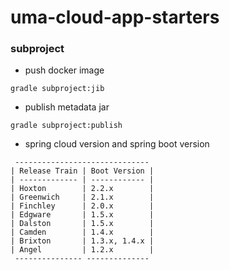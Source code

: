 # uma-cloud-app-starters


### subproject

 - push docker image
```
gradle subproject:jib
```

 - publish metadata jar
```
gradle subproject:publish
```


 - spring cloud version and spring boot version
```
 ------------------------------ 
| Release Train | Boot Version |
| ------------- | ------------ |
| Hoxton        | 2.2.x        |
| Greenwich     | 2.1.x        |
| Finchley      | 2.0.x        |
| Edgware       | 1.5.x        |
| Dalston       | 1.5.x        |
| Camden        | 1.4.x        |
| Brixton       | 1.3.x, 1.4.x |
| Angel         | 1.2.x        |
 --------------- --------------
```